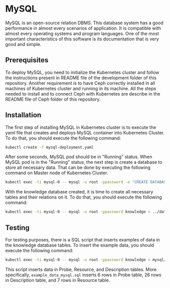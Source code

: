 # MySQL
MySQL is an open-source relation DBMS. This database system has a good performance in almost every scenarios of application. It is compatible with almost every operating systems and program languages. One of the most important characteristics of this software is its documentation that is very good and simple.

## Prerequisites
To deploy MySQL, you need to initialize the Kubernetes cluster and follow the instructions present in README file of the development folder of this repository.
Another requirement is to have Ceph correctly installed in all machines of Kubernetes cluster and running in its machine. All the steps needed to install and to connect Ceph with Kubernetes are describe in the README file of Ceph folder of this repository.

## Installation
The first step of installing MySQL in Kubernetes cluster is to execute the yaml file that creates and deploys MySQL container into Kubernetes Cluster. To do that, you should execute the following command:
 ```sh
kubectl create -f mysql-deployment.yaml
```
After some seconds, MySQL pod should be in "Running" status.
When MySQL pod is in the "Running" status, the next step is create a database to store all necessary data. That can be done by executing the following command on Master node of Kubernetes Cluster.
```sh
kubectl exec -ti mysql-0 -- mysql -u root -ppassword -e "CREATE DATABASE knowledge /*\!40100 DEFAULT CHARACTER SET utf8 */;"
```
With the knowledge database created, it is time to create all necessary tables and their relations on it. To do that, you should execute the following command:
 ```sh
kubectl exec -ti mysql-0 -- mysql -u root -ppassword knowledge < ../database/TMA-K_create_database.sql
```
## Testing
For testing purposes, there is a SQL script that inserts examples of data in the knowledge database tables.
To insert the example data, you should execute the following command:
```sh
kubectl exec -ti mysql-0 -- mysql -u root -ppassword knowledge < mysql/example_data_mysql.sql
```
This script inserts data in Probe, Resource, and Description tables. More specifically, `example_data_mysql.sql` inserts 6 rows in Probe table, 26 rows in Description table, and 7 rows in Resource table.

